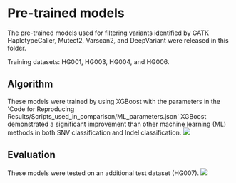 # Pre-trained models
The pre-trained models used for filtering variants identified by GATK HaplotypeCaller, Mutect2, Varscan2, and DeepVariant were released in this folder.<br>

Training datasets: HG001, HG003, HG004, and HG006. <br>

Algorithm
------------
These models were trained by using XGBoost with the parameters in the 'Code for Reproducing Results/Scripts_used_in_comparison/ML_parameters.json'
XGBoost demonstrated a significant improvement than other machine learning (ML) methods in both SNV classification and Indel classification.
![](https://github.com/yyren/FVC/raw/master/Picture/Comparison_of_different_ML_methods.jpg)<br>


Evaluation
------------

These models were tested on an additional test dataset (HG007).
![](https://github.com/yyren/FVC/raw/master/Picture/HG007_AUC.jpg)<br>

